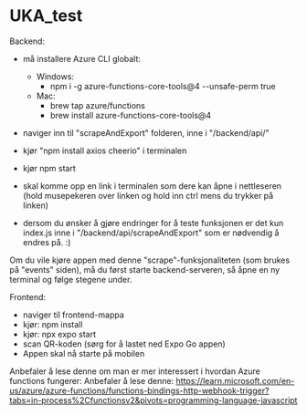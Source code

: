 # UKA_test

  
Backend:

  - må installere Azure CLI globalt:
      - Windows: 
          - npm i -g azure-functions-core-tools@4 --unsafe-perm true
      - Mac: 
          - brew tap azure/functions
          - brew install azure-functions-core-tools@4

  - naviger inn til "scrapeAndExport" folderen, inne i "/backend/api/"
  - kjør "npm install axios cheerio" i terminalen
  - kjør npm start
  - skal komme opp en link i terminalen som dere kan åpne i nettleseren (hold musepekeren over linken og hold inn ctrl mens du trykker på linken)
  - dersom du ønsker å gjøre endringer for å teste funksjonen er det kun index.js inne i "/backend/api/scrapeAndExport" som er nødvendig å endres på. :)
  
 Om du vile kjøre appen med denne "scrape"-funksjonaliteten (som brukes på "events" siden), må du først starte backend-serveren, så åpne en ny terminal og følge      stegene under.
  
Frontend: 
  - naviger til frontend-mappa
  - kjør: npm install 
  - kjør: npx expo start
  - scan QR-koden (sørg for å lastet ned Expo Go appen)
  - Appen skal nå starte på mobilen
  
  
Anbefaler å lese denne om man er mer interessert i hvordan Azure functions fungerer: Anbefaler å lese denne: https://learn.microsoft.com/en-us/azure/azure-functions/functions-bindings-http-webhook-trigger?tabs=in-process%2Cfunctionsv2&pivots=programming-language-javascript
